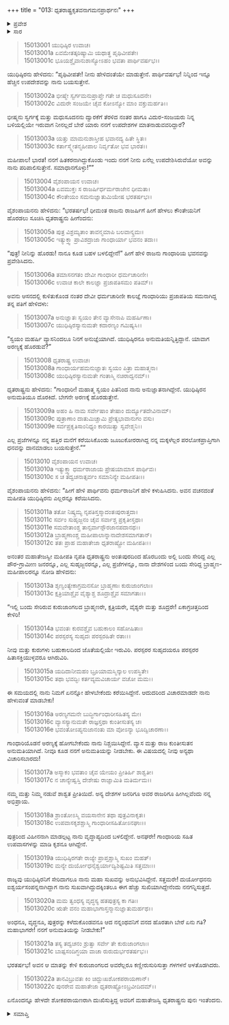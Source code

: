 +++
title = "013: ಧೃತರಾಷ್ಟ್ರಕೃತವನಾಗಮನಪ್ರಾರ್ಥನಃ"
+++

<details><summary>ಪ್ರವೇಶ</summary>


।।   ಓಂ ಓಂ ನಮೋ ನಾರಾಯಣಾಯ।।   ಶ್ರೀ ವೇದವ್ಯಾಸಾಯ ನಮಃ ।।

ಶ್ರೀ ಕೃಷ್ಣದ್ವೈಪಾಯನ ವೇದವ್ಯಾಸ ವಿರಚಿತ  

**ಶ್ರೀ ಮಹಾಭಾರತ**

**ಆಶ್ರಮವಾಸಿಕ ಪರ್ವ**

**ಆಶ್ರಮವಾಸ ಪರ್ವ**

**ಅಧ್ಯಾಯ 13**


</details>

<details><summary>ಸಾರ</summary>

ಧೃತರಾಷ್ಟ್ರನು ಯುಧಿಷ್ಠಿರನಿಗೆ ತನ್ನ ಉಪದೇಶವನ್ನು ಸಮಾಪ್ತಗೊಳಿಸಿ ಕಳುಹಿಸಿದುದು (1-5). ಧೃತರಾಷ್ಟ್ರನ ಇಚ್ಛೆಯಂತೆ ಯುಧಿಷ್ಠಿರನು ಪೌರಜನರನ್ನು ಕರೆಯಿಸಿದುದು (6-10). ಪೌರಜನರಲ್ಲಿ ಧೃತರಾಷ್ಟ್ರನ ನಿವೇದನೆ (11-22).


</details>

> 15013001 ಯುಧಿಷ್ಠಿರ ಉವಾಚ।  
15013001a ಏವಮೇತತ್ಕರಿಷ್ಯಾಮಿ ಯಥಾತ್ಥ ಪೃಥಿವೀಪತೇ।  
15013001c ಭೂಯಶ್ಚೈವಾನುಶಾಸ್ಯೋಽಹಂ ಭವತಾ ಪಾರ್ಥಿವರ್ಷಭ।।

ಯುಧಿಷ್ಠಿರನು ಹೇಳಿದನು: “ಪೃಥಿವೀಪತೇ! ನೀನು ಹೇಳಿದಂತೆಯೇ ಮಾಡುತ್ತೇನೆ. ಪಾರ್ಥಿವರ್ಷಭ! ನಿನ್ನಿಂದ ಇನ್ನೂ ಹೆಚ್ಚಿನ ಉಪದೇಶವನ್ನು ನಾನು ಬಯಸುತ್ತೇನೆ.

> 15013002a ಭೀಷ್ಮೇ ಸ್ವರ್ಗಮನುಪ್ರಾಪ್ತೇ ಗತೇ ಚ ಮಧುಸೂದನೇ।  
15013002c ವಿದುರೇ ಸಂಜಯೇ ಚೈವ ಕೋಽನ್ಯೋ ಮಾಂ ವಕ್ತುಮರ್ಹತಿ।।

ಭೀಷ್ಮನು ಸ್ವರ್ಗಕ್ಕೆ ಮತ್ತು ಮಧುಸೂದನನು ದ್ವಾರಕೆಗೆ ತೆರಳಿದ ನಂತರ ಹಾಗೂ ವಿದುರ-ಸಂಜಯರು ನಿನ್ನ ಬಳಿಯಲ್ಲಿಯೇ ಇರುವಾಗ ನೀನಲ್ಲದೆ ಬೇರೆ ಯಾರು ನನಗೆ ಉಪದೇಶಗಳ ಮಾತನಾಡುವವರಿದ್ದಾರೆ?

> 15013003a ಯತ್ತು ಮಾಮನುಶಾಸ್ತೀಹ ಭವಾನದ್ಯ ಹಿತೇ ಸ್ಥಿತಃ।  
15013003c ಕರ್ತಾಸ್ಮ್ಯೇತನ್ಮಹೀಪಾಲ ನಿರ್ವೃತೋ ಭವ ಭಾರತ।।

ಮಹೀಪಾಲ! ಭಾರತ! ನನಗೆ ಹಿತಕರನಾಗಿದ್ದುಕೊಂಡು ಇಂದು ನನಗೆ ನೀನು ಏನೆಲ್ಲ ಉಪದೇಶಿಸಿರುವೆಯೋ ಅವನ್ನು ನಾನು ಪರಿಪಾಲಿಸುತ್ತೇನೆ. ಸಮಾಧಾನಗೊಳ್ಳು!””

> 15013004 ವೈಶಂಪಾಯನ ಉವಾಚ।  
15013004a ಏವಮುಕ್ತಃ ಸ ರಾಜರ್ಷಿರ್ಧರ್ಮರಾಜೇನ ಧೀಮತಾ।  
15013004c ಕೌಂತೇಯಂ ಸಮನುಜ್ಞಾತುಮಿಯೇಷ ಭರತರ್ಷಭ।।

ವೈಶಂಪಾಯನನು ಹೇಳಿದನು: “ಭರತರ್ಷಭ! ಧೀಮಂತ ರಾಜನು ರಾಜರ್ಷಿಗೆ ಹೀಗೆ ಹೇಳಲು ಕೌಂತೇಯನಿಗೆ ಹೊರಡಲು ಸೂಚಿಸಿ ಧೃತರಾಷ್ಟ್ರನು ಹೀಗೆಂದನು:

> 15013005a ಪುತ್ರ ವಿಶ್ರಮ್ಯತಾಂ ತಾವನ್ಮಮಾಪಿ ಬಲವಾನ್ಶ್ರಮಃ।  
15013005c ಇತ್ಯುಕ್ತ್ವಾ ಪ್ರಾವಿಶದ್ರಾಜಾ ಗಾಂಧಾರ್ಯಾ ಭವನಂ ತದಾ।।

“ಪುತ್ರ! ನೀನಿನ್ನು ಹೊರಡು! ನಾನೂ ಕೂಡ ಬಹಳ ಬಳಲಿದ್ದೇನೆ!” ಹೀಗೆ ಹೇಳಿ ರಾಜನು ಗಾಂಧಾರಿಯ ಭವನವನ್ನು ಪ್ರವೇಶಿಸಿದನು.

> 15013006a ತಮಾಸನಗತಂ ದೇವೀ ಗಾಂಧಾರೀ ಧರ್ಮಚಾರಿಣೀ।  
15013006c ಉವಾಚ ಕಾಲೇ ಕಾಲಜ್ಞಾ ಪ್ರಜಾಪತಿಸಮಂ ಪತಿಮ್।।

ಅವನು ಆಸನದಲ್ಲಿ ಕುಳಿತುಕೊಂಡ ನಂತರ ದೇವೀ ಧರ್ಮಚಾರಿಣೀ ಕಾಲಜ್ಞೆ ಗಾಂಧಾರಿಯು ಪ್ರಜಾಪತಿಯ ಸಮನಾಗಿದ್ದ ತನ್ನ ಪತಿಗೆ ಹೇಳಿದಳು:

> 15013007a ಅನುಜ್ಞಾತಃ ಸ್ವಯಂ ತೇನ ವ್ಯಾಸೇನಾಪಿ ಮಹರ್ಷಿಣಾ।  
15013007c ಯುಧಿಷ್ಠಿರಸ್ಯಾನುಮತೇ ಕದಾರಣ್ಯಂ ಗಮಿಷ್ಯಸಿ।।

“ಸ್ವಯಂ ಮಹರ್ಷಿ ವ್ಯಾಸನಿಂದಲೂ ನಿನಗೆ ಅನುಜ್ಞೆಯಾಗಿದೆ. ಯುಧಿಷ್ಠಿರನೂ ಅನುಮತಿಯನ್ನಿತ್ತಿದ್ದಾನೆ. ಯಾವಾಗ ಅರಣ್ಯಕ್ಕೆ ಹೊರಡುವೆ?”

> 15013008 ಧೃತರಾಷ್ಟ್ರ ಉವಾಚ।  
15013008a ಗಾಂಧಾರ್ಯಹಮನುಜ್ಞಾತಃ ಸ್ವಯಂ ಪಿತ್ರಾ ಮಹಾತ್ಮನಾ।  
15013008c ಯುಧಿಷ್ಠಿರಸ್ಯಾನುಮತೇ ಗಂತಾಸ್ಮಿ ನಚಿರಾದ್ವನಮ್।।

ಧೃತರಾಷ್ಟ್ರನು ಹೇಳಿದನು: “ಗಾಂಧಾರೀ! ಮಹಾತ್ಮ ಸ್ವಯಂ ಪಿತನಿಂದ ನಾನು ಅನುಜ್ಞಾತನಾಗಿದ್ದೇನೆ. ಯುಧಿಷ್ಠಿರನ ಅನುಮತಿಯೂ ದೊರಕಿದೆ. ಬೇಗನೇ ಅರಣಕ್ಕೆ ಹೊರಡುತ್ತೇನೆ.

> 15013009a ಅಹಂ ಹಿ ನಾಮ ಸರ್ವೇಷಾಂ ತೇಷಾಂ ದುರ್ದ್ಯೂತದೇವಿನಾಮ್।  
15013009c ಪುತ್ರಾಣಾಂ ದಾತುಮಿಚ್ಚಾಮಿ ಪ್ರೇತ್ಯಭಾವಾನುಗಂ ವಸು।  
15013009e ಸರ್ವಪ್ರಕೃತಿಸಾಂನಿಧ್ಯಂ ಕಾರಯಿತ್ವಾ ಸ್ವವೇಶ್ಮನಿ।।

ಎಲ್ಲ ಪ್ರಜೆಗಳನ್ನೂ ನನ್ನ ಹತ್ತಿರ ಮನೆಗೆ ಕರೆಯಿಸಿಕೊಂಡು ಜೂಜುಕೋರರಾಗಿದ್ದ ನನ್ನ ಮಕ್ಕಳೆಲ್ಲರ ಪರಲೋಕಪ್ರಾಪ್ತಿಗಾಗಿ ಧನವನ್ನು ದಾನಮಾಡಲು ಬಯಸುತ್ತೇನೆ.””

> 15013010 ವೈಶಂಪಾಯನ ಉವಾಚ।  
15013010a ಇತ್ಯುಕ್ತ್ವಾ ಧರ್ಮರಾಜಾಯ ಪ್ರೇಷಯಾಮಾಸ ಪಾರ್ಥಿವಃ।  
15013010c ಸ ಚ ತದ್ವಚನಾತ್ಸರ್ವಂ ಸಮಾನಿನ್ಯೇ ಮಹೀಪತಿಃ।।

ವೈಶಂಪಾಯನನು ಹೇಳಿದನು: “ಹೀಗೆ ಹೇಳಿ ಪಾರ್ಥಿವನು ಧರ್ಮರಾಜನಿಗೆ ಹೇಳಿ ಕಳುಹಿಸಿದನು. ಅವನ ವಚನದಂತೆ ಮಹೀಪತಿ ಯುಧಿಷ್ಠಿರನು ಎಲ್ಲರನ್ನೂ ಕರೆಯಿಸಿದನು.

> 15013011a ತತೋ ನಿಷ್ಕ್ರಮ್ಯ ನೃಪತಿಸ್ತಸ್ಮಾದಂತಃಪುರಾತ್ತದಾ।  
15013011c ಸರ್ವಂ ಸುಹೃಜ್ಜನಂ ಚೈವ ಸರ್ವಾಶ್ಚ ಪ್ರಕೃತೀಸ್ತಥಾ।  
15013011e ಸಮವೇತಾಂಶ್ಚ ತಾನ್ಸರ್ವಾನ್ಪೌರಜಾನಪದಾನಥ।।  
15013012a ಬ್ರಾಹ್ಮಣಾಂಶ್ಚ ಮಹೀಪಾಲಾನ್ನಾನಾದೇಶಸಮಾಗತಾನ್।  
15013012c ತತಃ ಪ್ರಾಹ ಮಹಾತೇಜಾ ಧೃತರಾಷ್ಟ್ರೋ ಮಹೀಪತಿಃ।।

ಅನಂತರ ಮಹಾತೇಜಸ್ವೀ ಮಹೀಪತಿ ನೃಪತಿ ಧೃತರಾಷ್ಟ್ರನು ಅಂತಃಪುರದಿಂದ ಹೊರಬಂದು ಅಲ್ಲಿ ಬಂದು ಸೇರಿದ್ದ ಎಲ್ಲ ಪೌರ-ಗ್ರಾಮೀಣ ಜನರನ್ನೂ, ಎಲ್ಲ ಸುಹೃಜ್ಜನರನ್ನೂ, ಎಲ್ಲ ಪ್ರಜೆಗಳನ್ನೂ, ನಾನಾ ದೇಶಗಳಿಂದ ಬಂದು ಸೇರಿದ್ದ ಬ್ರಾಹ್ಮಣ-ಮಹೀಪಾಲರನ್ನೂ ನೋಡಿ ಹೇಳಿದನು:

> 15013013a ಶೃಣ್ವಂತ್ಯೇಕಾಗ್ರಮನಸೋ ಬ್ರಾಹ್ಮಣಾಃ ಕುರುಜಾಂಗಲಾಃ।  
15013013c ಕ್ಷತ್ರಿಯಾಶ್ಚೈವ ವೈಶ್ಯಾಶ್ಚ ಶೂದ್ರಾಶ್ಚೈವ ಸಮಾಗತಾಃ।।

“ಇಲ್ಲಿ ಬಂದು ಸೇರಿರುವ ಕುರುಜಾಂಗಲದ ಬ್ರಾಹ್ಮಣರೇ, ಕ್ಷತ್ರಿಯರೇ, ವೈಶ್ಯರೇ ಮತ್ತು ಶೂದ್ರರೇ! ಏಕಾಗ್ರಚಿತ್ತದಿಂದ ಕೇಳಿರಿ!

> 15013014a ಭವಂತಃ ಕುರವಶ್ಚೈವ ಬಹುಕಾಲಂ ಸಹೋಷಿತಾಃ।  
15013014c ಪರಸ್ಪರಸ್ಯ ಸುಹೃದಃ ಪರಸ್ಪರಹಿತೇ ರತಾಃ।।

ನೀವು ಮತ್ತು ಕುರುಗಳು ಬಹುಕಾಲದಿಂದ ಜೊತೆಯಲ್ಲಿಯೇ ಇರುವಿರಿ. ಪರಸ್ಪರರ ಸುಹೃದಯರೂ ಪರಸ್ಪರರ ಹಿತಾಸಕ್ತಿಯುಳ್ಳವರೂ ಆಗಿರುವಿರಿ.

> 15013015a ಯದಿದಾನೀಮಹಂ ಬ್ರೂಯಾಮಸ್ಮಿನ್ಕಾಲ ಉಪಸ್ಥಿತೇ।  
15013015c ತಥಾ ಭವದ್ಭಿಃ ಕರ್ತವ್ಯಮವಿಚಾರ್ಯ ವಚೋ ಮಮ।।

ಈ ಸಮಯದಲ್ಲಿ ನಾನು ನಿಮಗೆ ಏನನ್ನೋ ಹೇಳಬೇಕೆಂದು ಕರೆಯಿಸಿದ್ದೇನೆ. ಆದುದರಿಂದ ವಿಚಾರಮಾಡದೇ ನಾನು ಹೇಳುವಂತೆ ಮಾಡಬೇಕು!

> 15013016a ಅರಣ್ಯಗಮನೇ ಬುದ್ಧಿರ್ಗಾಂಧಾರೀಸಹಿತಸ್ಯ ಮೇ।  
15013016c ವ್ಯಾಸಸ್ಯಾನುಮತೇ ರಾಜ್ಞಸ್ತಥಾ ಕುಂತೀಸುತಸ್ಯ ಚ।  
15013016e ಭವಂತೋಽಪ್ಯನುಜಾನಂತು ಮಾ ವೋಽನ್ಯಾ ಭೂದ್ವಿಚಾರಣಾ।।

ಗಾಂಧಾರಿಯೊಡನೆ ಅರಣ್ಯಕ್ಕೆ ಹೋಗಬೇಕೆಂದು ನಾನು ನಿಶ್ಚಯಿಸಿದ್ದೇನೆ. ವ್ಯಾಸ ಮತ್ತು ರಾಜ ಕುಂತೀಸುತನ ಅನುಮತಿಯಾಗಿದೆ. ನೀವೂ ಕೂಡ ನನಗೆ ಅನುಮತಿಯನ್ನು ನೀಡಬೇಕು. ಈ ವಿಷಯದಲ್ಲಿ ನೀವು ಅನ್ಯಥಾ ವಿಚಾರಿಸಬಾರದು!

> 15013017a ಅಸ್ಮಾಕಂ ಭವತಾಂ ಚೈವ ಯೇಯಂ ಪ್ರೀತಿರ್ಹಿ ಶಾಶ್ವತೀ।  
15013017c ನ ಚಾನ್ಯೇಷ್ವಸ್ತಿ ದೇಶೇಷು ರಾಜ್ಞಾಮಿತಿ ಮತಿರ್ಮಮ।।

ನಮ್ಮ ಮತ್ತು ನಿಮ್ಮ ನಡುವೆ ಶಾಶ್ವತ ಪ್ರೀತಿಯಿದೆ. ಅನ್ಯ ದೇಶಗಳ ಜನರಿಗೂ ಅವರ ರಾಜರಿಗೂ ಹೀಗಿಲ್ಲವೆಂದು ನನ್ನ ಅಭಿಪ್ರಾಯ.

> 15013018a ಶ್ರಾಂತೋಽಸ್ಮಿ ವಯಸಾನೇನ ತಥಾ ಪುತ್ರವಿನಾಕೃತಃ।  
15013018c ಉಪವಾಸಕೃಶಶ್ಚಾಸ್ಮಿ ಗಾಂಧಾರೀಸಹಿತೋಽನಘಾಃ।।

ಪುತ್ರರಿಂದ ವಿಹೀನನಾಗಿ ಮಾಡಲ್ಪಟ್ಟ ನಾನು ವೃದ್ಧಾಪ್ಯದಿಂದ ಬಳಲಿದ್ದೇನೆ. ಅನಘರೇ! ಗಾಂಧಾರಿಯ ಸಹಿತ ಉಪವಾಸಗಳನ್ನು ಮಾಡಿ ಕೃಶನೂ ಆಗಿದ್ದೇನೆ.

> 15013019a ಯುಧಿಷ್ಠಿರಗತೇ ರಾಜ್ಯೇ ಪ್ರಾಪ್ತಶ್ಚಾಸ್ಮಿ ಸುಖಂ ಮಹತ್।  
15013019c ಮನ್ಯೇ ದುರ್ಯೋಧನೈಶ್ವರ್ಯಾದ್ವಿಶಿಷ್ಟಮಿತಿ ಸತ್ತಮಾಃ।।

ರಾಜ್ಯವು ಯುಧಿಷ್ಠಿರನಿಗೆ ಸೇರಿದಾಗಲೂ ನಾನು ಮಹಾ ಸುಖವನ್ನು ಅನುಭವಿಸಿದ್ದೇನೆ. ಸತ್ತಮರೇ! ದುರ್ಯೋಧನನು ಐಶ್ವರ್ಯಸಂಪನ್ನನಾಗಿದ್ದಾಗ ನಾನು ಸುಖವಾಗಿದ್ದುದಕ್ಕಿಂತಲೂ ಈಗ ಹೆಚ್ಚು ಸುಖಿಯಾಗಿದ್ದೇನೆಂದು ನನಗನ್ನಿಸುತ್ತದೆ.

> 15013020a ಮಮ ತ್ವಂಧಸ್ಯ ವೃದ್ಧಸ್ಯ ಹತಪುತ್ರಸ್ಯ ಕಾ ಗತಿಃ।  
15013020c ಋತೇ ವನಂ ಮಹಾಭಾಗಾಸ್ತನ್ಮಾನುಜ್ಞಾತುಮರ್ಹಥ।।

ಅಂಧನೂ, ವೃದ್ಧನೂ, ಪುತ್ರರನ್ನು ಕಳೆದುಕೊಂಡವನೂ ಆದ ನನ್ನಂಥವನಿಗೆ ವನದ ಹೊರತಾಗಿ ಬೇರೆ ಏನು ಗತಿ? ಮಹಾಭಾಗರೇ! ನನಗೆ ಅನುಮತಿಯನ್ನು ನೀಡಬೇಕು!”

> 15013021a ತಸ್ಯ ತದ್ವಚನಂ ಶ್ರುತ್ವಾ ಸರ್ವೇ ತೇ ಕುರುಜಾಂಗಲಾಃ।  
15013021c ಬಾಷ್ಪಸಂದಿಗ್ಧಯಾ ವಾಚಾ ರುರುದುರ್ಭರತರ್ಷಭ।।

ಭರತರ್ಷಭ! ಅವನ ಆ ಮಾತನ್ನು ಕೇಳಿ ಕುರುಜಾಂಗಲದ ಅವರೆಲ್ಲರೂ ಕಣ್ಣೀರುಸುರಿಸುತ್ತಾ ಗಳಗಳನೆ ಅಳತೊಡಗಿದರು.

> 15013022a ತಾನವಿಬ್ರುವತಃ ಕಿಂ ಚಿದ್ದುಃಖಶೋಕಪರಾಯಣಾನ್।  
15013022c ಪುನರೇವ ಮಹಾತೇಜಾ ಧೃತರಾಷ್ಟ್ರೋಽಬ್ರವೀದಿದಮ್।।

ಏನೊಂದನ್ನೂ ಹೇಳದೇ ಶೋಕಪರಾಯಣರಾಗಿ ದುಃಖಿಸುತ್ತಿದ್ದ ಅವರಿಗೆ ಮಹಾತೇಜಸ್ವಿ ಧೃತರಾಷ್ಟ್ರನು ಪುನಃ ಇಂತೆಂದನು.



<details><summary>ಸಮಾಪ್ತಿ</summary>


ಇತಿ ಶ್ರೀಮಹಾಭಾರತೇ ಆಶ್ರಮವಾಸಿಕೇ ಪರ್ವಣಿ ಆಶ್ರಮವಾಸಪರ್ವಣಿ ಧೃತರಾಷ್ಟ್ರಕೃತವನಾಗಮನಪ್ರಾರ್ಥನೇ ತ್ರಯೋದಶೋಽಧ್ಯಾಯಃ।।  
ಇದು ಶ್ರೀಮಹಾಭಾರತದಲ್ಲಿ ಆಶ್ರಮವಾಸಿಕಪರ್ವದಲ್ಲಿ ಆಶ್ರಮವಾಸಪರ್ವದಲ್ಲಿ ಧೃತರಾಷ್ಟ್ರಕೃತವನಾಗಮನಪ್ರಾರ್ಥನ ಎನ್ನುವ ಹದಿಮೂರನೇ ಅಧ್ಯಾಯವು.

</details>


